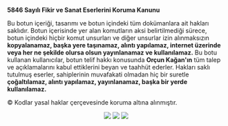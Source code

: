 **5846 Sayılı Fikir ve Sanat Eserlerini Koruma Kanunu**


Bu botun içeriği, tasarımı ve botun içindeki tüm dokümanlara ait hakları saklıdır. Botun içerisinde yer alan komutların aksi belirtilmediği sürece, botun içindeki hiçbir komut unsurları ve diğer unsurlar izin alınmaksızın __kopyalanamaz, başka yere taşınamaz, alıntı yapılamaz, internet üzerinde veya her ne şekilde olursa olsun yayınlanamaz ve kullanılamaz.__ Bu botu kullanan kullanıcılar, botun telif hakkı konusunda **Orçun Kağan'ın** tüm talep ve açıklamalarını kabul ettiklerini beyan ve taahhüt ederler. Hakları saklı tutulmuş eserler, sahiplerinin muvafakati olmadan hiç bir suretle __çoğaltılamaz, alıntı yapılamaz, yayınlanamaz, başka bir yerde kullanılamaz.__


:copyright: Kodlar yasal haklar çerçevesinde koruma altına alınmıştır.


<p align="center">
  <a href="https://discord.com/users/761316421963350057"><img src="https://img.shields.io/badge/OrcunKagan%20-7289DA.svg?&style=for-the-badge&logo=discord&logoColor=white"></a>
  <a href="https://github.com/OrcunKagan"><img src="https://img.shields.io/badge/OrcunKagan%20-1d202b.svg?&style=for-the-badge&logo=github&logoColor=white"></a>
  <a href="https://discord.gg/ymzP9BXmms"><img src="https://img.shields.io/badge/Ropex%20Bot%20-1d202b.svg?&style=for-the-badge&logo=discord&logoColor=white"></a>
</p>
